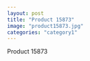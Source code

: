 ```yaml
---
layout: post
title: "Product 15873"
image: "product15873.jpg"
categories: "category1"
---
```

Product 15873
